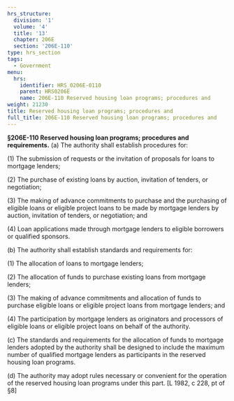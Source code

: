 ```yaml
---
hrs_structure:
  division: '1'
  volume: '4'
  title: '13'
  chapter: 206E
  section: '206E-110'
type: hrs_section
tags:
  - Government
menu:
  hrs:
    identifier: HRS_0206E-0110
    parent: HRS0206E
    name: 206E-110 Reserved housing loan programs; procedures and
weight: 21230
title: Reserved housing loan programs; procedures and
full_title: 206E-110 Reserved housing loan programs; procedures and
---
```

**§206E-110 Reserved housing loan programs; procedures and requirements.** (a) The authority shall establish procedures for:

(1) The submission of requests or the invitation of proposals for loans to mortgage lenders;

(2) The purchase of existing loans by auction, invitation of tenders, or negotiation;

(3) The making of advance commitments to purchase and the purchasing of eligible loans or eligible project loans to be made by mortgage lenders by auction, invitation of tenders, or negotiation; and

(4) Loan applications made through mortgage lenders to eligible borrowers or qualified sponsors.

(b) The authority shall establish standards and requirements for:

(1) The allocation of loans to mortgage lenders;

(2) The allocation of funds to purchase existing loans from mortgage lenders;

(3) The making of advance commitments and allocation of funds to purchase eligible loans or eligible project loans from mortgage lenders; and

(4) The participation by mortgage lenders as originators and processors of eligible loans or eligible project loans on behalf of the authority.

(c) The standards and requirements for the allocation of funds to mortgage lenders adopted by the authority shall be designed to include the maximum number of qualified mortgage lenders as participants in the reserved housing loan programs.

(d) The authority may adopt rules necessary or convenient for the operation of the reserved housing loan programs under this part. [L 1982, c 228, pt of §8]